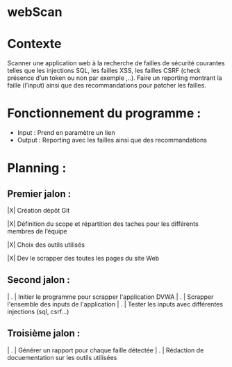 # webScan

# Contexte

Scanner une application web à la recherche de failles de sécurité courantes telles que les injections SQL, les failles XSS, les failles CSRF (check présence d’un token ou non par exemple ,..). Faire un reporting montrant la faille (l’input) ainsi que des recommandations pour patcher les failles.

# Fonctionnement du programme : 
- Input : Prend en paramètre un lien
- Output : Reporting avec les failles ainsi que des recommandations 


# Planning : 

## Premier jalon :  

|X| Création dépôt Git 

|X| Définition du scope et répartition des taches pour les différents membres de l’équipe 

|X| Choix des outils utilisés

|X| Dev le scrapper des toutes les pages du site Web

## Second jalon :  

| . | Initier le programme pour scrapper l'application DVWA
| . | Scrapper l'ensemble des inputs de l'application 
| . | Tester les inputs avec différentes injections (sql, csrf...)


## Troisième jalon : 

| . | Générer un rapport pour chaque faille détectée
| . | Rédaction de docuementation sur les outils utilisées 
